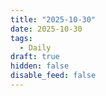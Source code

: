 ```yaml
---
title: "2025-10-30"
date: 2025-10-30
tags:
  - Daily
draft: true
hidden: false
disable_feed: false
---
```


